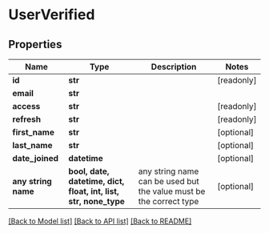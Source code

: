# UserVerified


## Properties
Name | Type | Description | Notes
------------ | ------------- | ------------- | -------------
**id** | **str** |  | [readonly] 
**email** | **str** |  | 
**access** | **str** |  | [readonly] 
**refresh** | **str** |  | [readonly] 
**first_name** | **str** |  | [optional] 
**last_name** | **str** |  | [optional] 
**date_joined** | **datetime** |  | [optional] 
**any string name** | **bool, date, datetime, dict, float, int, list, str, none_type** | any string name can be used but the value must be the correct type | [optional]

[[Back to Model list]](../README.md#documentation-for-models) [[Back to API list]](../README.md#documentation-for-api-endpoints) [[Back to README]](../README.md)


